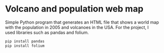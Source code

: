 # Volcano and population web map

Simple Python program that generates an HTML file that shows a world map with the population in 2005 and volcanoes in the USA.
For the project, I used libraries such as pandas and folium.
```bash
pip install pandas
pip install folium
```
